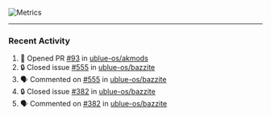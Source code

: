![Metrics](https://metrics.lecoq.io/KyleGospo?template=classic&base=header%2C%20activity%2C%20community%2C%20repositories%2C%20metadata&base.indepth=false&base.hireable=false&base.skip=false&config.timezone=America%2FLos_Angeles)

---
### Recent Activity
<!--START_SECTION:activity-->
1. 💪 Opened PR [#93](https://github.com/ublue-os/akmods/pull/93) in [ublue-os/akmods](https://github.com/ublue-os/akmods)
2. 🔒 Closed issue [#555](https://github.com/ublue-os/bazzite/issues/555) in [ublue-os/bazzite](https://github.com/ublue-os/bazzite)
3. 🗣 Commented on [#555](https://github.com/ublue-os/bazzite/issues/555#issuecomment-1814774898) in [ublue-os/bazzite](https://github.com/ublue-os/bazzite)
4. 🔒 Closed issue [#382](https://github.com/ublue-os/bazzite/issues/382) in [ublue-os/bazzite](https://github.com/ublue-os/bazzite)
5. 🗣 Commented on [#382](https://github.com/ublue-os/bazzite/issues/382#issuecomment-1814773396) in [ublue-os/bazzite](https://github.com/ublue-os/bazzite)
<!--END_SECTION:activity-->
